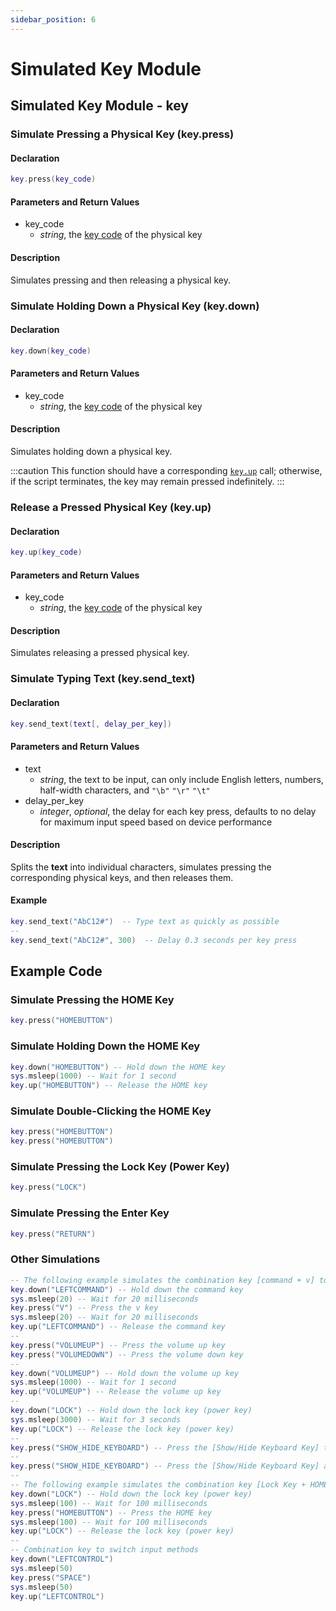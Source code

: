 ```yaml
---
sidebar_position: 6
---
```


# Simulated Key Module

## Simulated Key Module - key

### Simulate Pressing a Physical Key \(**key\.press**\)

#### Declaration

```lua
key.press(key_code)
```

#### Parameters and Return Values

- key_code
  - *string*, the [key code](#supported-key-code-list) of the physical key

#### Description

Simulates pressing and then releasing a physical key.

### Simulate Holding Down a Physical Key \(**key\.down**\)

#### Declaration

```lua
key.down(key_code)
```

#### Parameters and Return Values

- key_code
  - *string*, the [key code](#supported-key-code-list) of the physical key

#### Description

Simulates holding down a physical key.

:::caution
This function should have a corresponding [`key.up`](#release-a-pressed-physical-key-keyup) call; otherwise, if the script terminates, the key may remain pressed indefinitely.
:::

### Release a Pressed Physical Key \(**key\.up**\)

#### Declaration

```lua
key.up(key_code)
```

#### Parameters and Return Values

- key_code
  - *string*, the [key code](#supported-key-code-list) of the physical key

#### Description

Simulates releasing a pressed physical key.

### Simulate Typing Text \(**key\.send\_text**\)

#### Declaration

```lua
key.send_text(text[, delay_per_key])
```

#### Parameters and Return Values

- text
  - *string*, the text to be input, can only include English letters, numbers, half-width characters, and `"\b"` `"\r"` `"\t"`
- delay_per_key
  - *integer*, *optional*, the delay for each key press, defaults to no delay for maximum input speed based on device performance

#### Description

Splits the **text** into individual characters, simulates pressing the corresponding physical keys, and then releases them.

#### Example

```lua
key.send_text("AbC12#")  -- Type text as quickly as possible
--
key.send_text("AbC12#", 300)  -- Delay 0.3 seconds per key press
```

## Example Code

### Simulate Pressing the HOME Key

```lua title="key.press"
key.press("HOMEBUTTON")
```

### Simulate Holding Down the HOME Key

```lua title="key.press"
key.down("HOMEBUTTON") -- Hold down the HOME key
sys.msleep(1000) -- Wait for 1 second
key.up("HOMEBUTTON") -- Release the HOME key
```

### Simulate Double-Clicking the HOME Key

```lua title="key.press"
key.press("HOMEBUTTON")
key.press("HOMEBUTTON")
```

### Simulate Pressing the Lock Key (Power Key)

```lua title="key.press"
key.press("LOCK")
```

### Simulate Pressing the Enter Key

```lua title="key.press"
key.press("RETURN")
```

### Other Simulations

```lua title="key.press"
-- The following example simulates the combination key [command + v] to paste clipboard text (not control + v on Windows)
key.down("LEFTCOMMAND") -- Hold down the command key
sys.msleep(20) -- Wait for 20 milliseconds
key.press("V") -- Press the v key
sys.msleep(20) -- Wait for 20 milliseconds
key.up("LEFTCOMMAND") -- Release the command key
--
key.press("VOLUMEUP") -- Press the volume up key
key.press("VOLUMEDOWN") -- Press the volume down key
--
key.down("VOLUMEUP") -- Hold down the volume up key
sys.msleep(1000) -- Wait for 1 second
key.up("VOLUMEUP") -- Release the volume up key
--
key.down("LOCK") -- Hold down the lock key (power key)
sys.msleep(3000) -- Wait for 3 seconds
key.up("LOCK") -- Release the lock key (power key)
--
key.press("SHOW_HIDE_KEYBOARD") -- Press the [Show/Hide Keyboard Key] to hide the virtual keyboard
--
key.press("SHOW_HIDE_KEYBOARD") -- Press the [Show/Hide Keyboard Key] again to show the virtual keyboard
--
-- The following example simulates the combination key [Lock Key + HOME Key] to take a screenshot and save it to the album
key.down("LOCK") -- Hold down the lock key (power key)
sys.msleep(100) -- Wait for 100 milliseconds
key.press("HOMEBUTTON") -- Press the HOME key
sys.msleep(100) -- Wait for 100 milliseconds
key.up("LOCK") -- Release the lock key (power key)
--
-- Combination key to switch input methods
key.down("LEFTCONTROL")
sys.msleep(50)
key.press("SPACE")
sys.msleep(50)
key.up("LEFTCONTROL")
```
